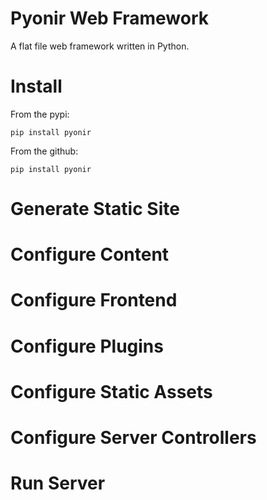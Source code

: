 # Pyonir Web Framework

A flat file web framework written in Python.

# Install

From the pypi:

`pip install pyonir`

From the github:

`pip install pyonir` 

# Generate Static Site

# Configure Content

# Configure Frontend

# Configure Plugins

# Configure Static Assets

# Configure Server Controllers

# Run Server